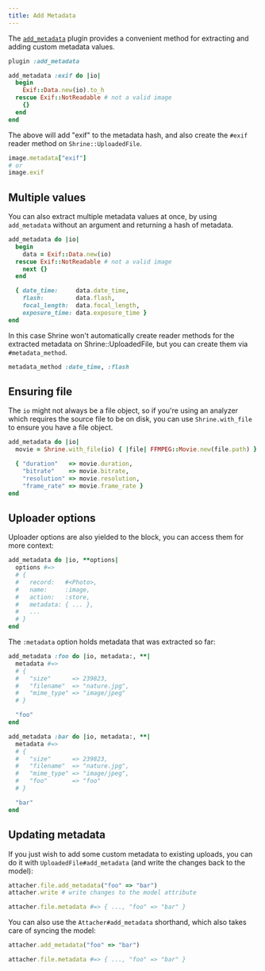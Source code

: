 ```yaml
---
title: Add Metadata
---
```


The [`add_metadata`][add_metadata] plugin provides a convenient method for
extracting and adding custom metadata values.

```rb
plugin :add_metadata

add_metadata :exif do |io|
  begin
    Exif::Data.new(io).to_h
  rescue Exif::NotReadable # not a valid image
    {}
  end
end
```

The above will add "exif" to the metadata hash, and also create the `#exif`
reader method on `Shrine::UploadedFile`.

```rb
image.metadata["exif"]
# or
image.exif
```

## Multiple values

You can also extract multiple metadata values at once, by using `add_metadata`
without an argument and returning a hash of metadata.

```rb
add_metadata do |io|
  begin
    data = Exif::Data.new(io)
  rescue Exif::NotReadable # not a valid image
    next {}
  end

  { date_time:     data.date_time,
    flash:         data.flash,
    focal_length:  data.focal_length,
    exposure_time: data.exposure_time }
end
```

In this case Shrine won't automatically create reader methods for the extracted
metadata on Shrine::UploadedFile, but you can create them via
`#metadata_method`.

```rb
metadata_method :date_time, :flash
```

## Ensuring file

The `io` might not always be a file object, so if you're using an analyzer
which requires the source file to be on disk, you can use `Shrine.with_file` to
ensure you have a file object.

```rb
add_metadata do |io|
  movie = Shrine.with_file(io) { |file| FFMPEG::Movie.new(file.path) }

  { "duration"   => movie.duration,
    "bitrate"    => movie.bitrate,
    "resolution" => movie.resolution,
    "frame_rate" => movie.frame_rate }
end
```

## Uploader options

Uploader options are also yielded to the block, you can access them for more
context:

```rb
add_metadata do |io, **options|
  options #=>
  # {
  #   record:   #<Photo>,
  #   name:     :image,
  #   action:   :store,
  #   metadata: { ... },
  #   ...
  # }
end
```

The `:metadata` option holds metadata that was extracted so far:

```rb
add_metadata :foo do |io, metadata:, **|
  metadata #=>
  # {
  #   "size"      => 239823,
  #   "filename"  => "nature.jpg",
  #   "mime_type" => "image/jpeg"
  # }

  "foo"
end

add_metadata :bar do |io, metadata:, **|
  metadata #=>
  # {
  #   "size"      => 239823,
  #   "filename"  => "nature.jpg",
  #   "mime_type" => "image/jpeg",
  #   "foo"       => "foo"
  # }

  "bar"
end
```

## Updating metadata

If you just wish to add some custom metadata to existing uploads, you can do it
with `UploadedFile#add_metadata` (and write the changes back to the model):

```rb
attacher.file.add_metadata("foo" => "bar")
attacher.write # write changes to the model attribute

attacher.file.metadata #=> { ..., "foo" => "bar" }
```

You can also use the `Attacher#add_metadata` shorthand, which also takes care
of syncing the model:

```rb
attacher.add_metadata("foo" => "bar")

attacher.file.metadata #=> { ..., "foo" => "bar" }
```

[add_metadata]: https://github.com/shrinerb/shrine/blob/master/lib/shrine/plugins/add_metadata.rb
